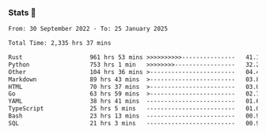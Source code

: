 ### Stats 👋
<!--START_SECTION:waka-->

```txt
From: 30 September 2022 - To: 25 January 2025

Total Time: 2,335 hrs 37 mins

Rust                   961 hrs 53 mins >>>>>>>>>>---------------   41.18 %
Python                 753 hrs 1 min   >>>>>>>>-----------------   32.24 %
Other                  104 hrs 36 mins >------------------------   04.48 %
Markdown               89 hrs 43 mins  >------------------------   03.84 %
HTML                   70 hrs 37 mins  >------------------------   03.02 %
Go                     63 hrs 59 mins  >------------------------   02.74 %
YAML                   38 hrs 41 mins  -------------------------   01.66 %
TypeScript             25 hrs 5 mins   -------------------------   01.07 %
Bash                   23 hrs 13 mins  -------------------------   00.99 %
SQL                    21 hrs 3 mins   -------------------------   00.90 %
```

<!--END_SECTION:waka-->

<!--
**buhaytza2005/buhaytza2005** is a ✨ _special_ ✨ repository because its `README.md` (this file) appears on your GitHub profile.

Here are some ideas to get you started:

- 🔭 I’m currently working on ...
- 🌱 I’m currently learning ...
- 👯 I’m looking to collaborate on ...
- 🤔 I’m looking for help with ...
- 💬 Ask me about ...
- 📫 How to reach me: ...
- 😄 Pronouns: ...
- ⚡ Fun fact: ...
-->


